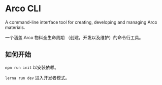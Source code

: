 # Arco CLI

A command-line interface tool for creating, developing and managing Arco materials.

一个涵盖 Arco 物料全生命周期 （创建，开发以及维护）的命令行工具。

## 如何开始

`npm run init` 以安装依赖。

`lerna run dev` 进入开发者模式。
